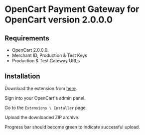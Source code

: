 # OpenCart Payment Gateway for OpenCart version 2.0.0.0

## Requirements

- OpenCart 2.0.0.0.
- Merchant ID, Production & Test Keys
- Production & Test Gateway URLs

## Installation

Download the extension from [here](OpenCart_2_payme.ocmod.zip).

Sign into your OpenCart's admin panel.

Go to the `Extensions \ Installer` page.

Upload the downloaded ZIP archive.

Progress bar should become green to indicate successful upload.
